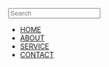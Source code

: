 <html lang="ko">
<head>
  <link href="https://fonts.googleapis.com/css2?family=Noto+Sans+KR:wght@300;400&display=swap" rel="stylesheet">
  <link rel="stylesheet" type="text/css" href="style.css">
</head>
<body>
  <div class="wrap">
    <div class="intro_bg">
      <div class="header">
        <div class="searchArea">
          <input type="search" placeholder="Search">
        </div>
        <ul class="nav">
          <li><a href="#">HOME</a></li>
          <li><a href="#">ABOUT</a></li>
          <li><a href="#">SERVICE</a></li>
          <li><a href="#">CONTACT</a></li>  
        </ul>
      </div>
    </div>
  </div>
</body>
</html>
